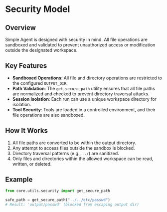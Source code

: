 # Security Model

## Overview
Simple Agent is designed with security in mind. All file operations are sandboxed and validated to prevent unauthorized access or modification outside the designated workspace.

## Key Features
- **Sandboxed Operations**: All file and directory operations are restricted to the configured `OUTPUT_DIR`.
- **Path Validation**: The `get_secure_path` utility ensures that all file paths are normalized and checked to prevent directory traversal attacks.
- **Session Isolation**: Each run can use a unique workspace directory for isolation.
- **Tool Security**: Tools are loaded in a controlled environment, and their file operations are also sandboxed.

## How It Works
1. All file paths are converted to be within the output directory.
2. Any attempt to access files outside the sandbox is blocked.
3. Directory traversal patterns (e.g., `../`) are sanitized.
4. Only files and directories within the allowed workspace can be read, written, or deleted.

## Example
```python
from core.utils.security import get_secure_path

safe_path = get_secure_path("../../etc/passwd")
# Result: 'output/passwd' (blocked from escaping output dir)
``` 